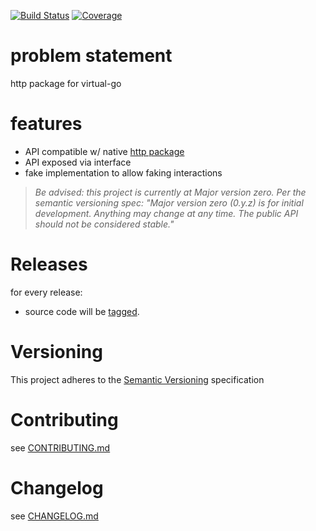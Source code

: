 [![Build Status](https://travis-ci.org/virtual-go/vhttp.svg?branch=master)](https://travis-ci.org/virtual-go/vhttp)
[![Coverage](https://codecov.io/gh/virtual-go/vhttp/branch/master/graph/badge.svg)](https://codecov.io/gh/virtual-go/vhttp)

# problem statement

http package for virtual-go

# features

- API compatible w/ native [http package](https://golang.org/pkg/http/)
- API exposed via interface
- fake implementation to allow faking interactions

> *Be advised: this project is currently at Major version zero. Per the
> semantic versioning spec: "Major version zero (0.y.z) is for initial
> development. Anything may change at any time. The public API should
> not be considered stable."*

# Releases

for every release:

- source code will be [tagged](https://github.com/virtual-go/vhttp/tags).

# Versioning

This project adheres to the [Semantic Versioning](http://semver.org/)
specification

# Contributing

see [CONTRIBUTING.md](CONTRIBUTING.md)

# Changelog

see [CHANGELOG.md](CHANGELOG.md)
